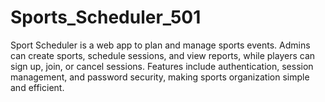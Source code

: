 # Sports_Scheduler_501
Sport Scheduler is a web app to plan and manage sports events. Admins can create sports, schedule sessions, and view reports, while players can sign up, join, or cancel sessions. Features include authentication, session management, and password security, making sports organization simple and efficient.
